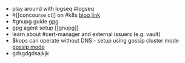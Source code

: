- play around with logseq #logseq
- #[[concourse ci]] on #k8s [blog link](https://blog.nono.io/post/concourse_on_k8s-1/)
- #gnupg guide [gpg](https://github.com/bfrg/gpg-guide)
- gpg agent setup [[gnupg]]
- learn about #cert-manager and external issuers (e.g. vault)
- $kops can operate without DNS - setup using gossip cluster mode [gossip mode](https://kops.sigs.k8s.io/gossip/)
- gdsgdgdsajkjk